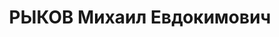 ---
title: РЫКОВ Михаил Евдокимович
description: "Род. в 1899, член ВКП(б) с 1920. Полковник, начальник 5-го отдела штаба\
  \ Сибирского ВО \n  Арестован 01.08.1937. Приговор: ВК ВС СССР, 31.10.1937 – ВМН.\
  \ Расстрелян 1937"
---